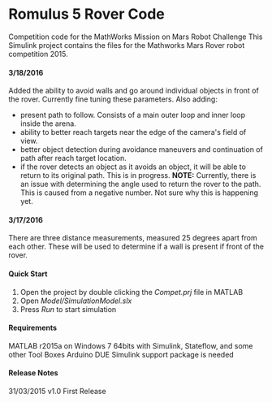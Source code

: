 # Romulus 5 Rover Code

Competition code for the MathWorks Mission on Mars Robot Challenge This Simulink project contains the files for the Mathworks Mars Rover robot competition 2015.

#### 3/18/2016

Added the ability to avoid walls and go around individual objects in front of the rover. Currently fine tuning these parameters. Also adding:

* present path to follow. Consists of a main outer loop and inner loop inside the arena.
* ability to better reach targets near the edge of the camera's field of view.
* better object detection during avoidance maneuvers and continuation of path after reach target location.
* if the rover detects an object as it avoids an object, it will be able to return to its original path. This is in progress. **NOTE:** Currently, there is an issue with determining the angle used to return the rover to the path. This is caused from a negative number. Not sure why this is happening yet.

#### 3/17/2016

There are three distance measurements, measured 25 degrees apart from each other. These will be used to determine if a wall is present if front of the rover. 

#### Quick Start

1. Open the project by double clicking the *Compet.prj* file in MATLAB
2. Open *Model/SimulationModel.slx*
3. Press *Run* to start simulation

#### Requirements

MATLAB r2015a on Windows 7 64bits with Simulink, Stateflow, and some other Tool Boxes
Arduino DUE Simulink support package is needed

#### Release Notes

31/03/2015 v1.0 First Release

